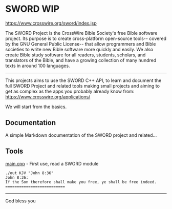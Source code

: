 # SWORD WIP

https://www.crosswire.org/sword/index.jsp

The SWORD Project is the CrossWire Bible Society's free Bible software project. Its purpose is to create cross-platform open-source tools-- covered by the GNU General Public License-- that allow programmers and Bible societies to write new Bible software more quickly and easily. We also create Bible study software for all readers, students, scholars, and translators of the Bible, and have a growing collection of many hundred texts in around 100 languages. 

---

This projects aims to use the SWORD C++ API, to learn and document the full SWORD Project and related tools making small projects and aiming to get as complex as the apps you probably already know from: https://www.crosswire.org/applications/ 

We will start from the basics.

## Documentation

A simple Markdown documentation of the SWORD project and related...


## Tools

[main.cpp](https://github.com/regalk13/Sword-WIP/blob/main/main.cpp) - First use, read a SWORD module
```
./out KJV "John 8:36"
John 8:36:
If the Son therefore shall make you free, ye shall be free indeed.
==========================
```
---

God bless you
